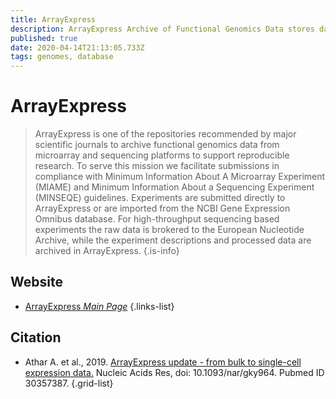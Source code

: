 ```yaml
---
title: ArrayExpress
description: ArrayExpress Archive of Functional Genomics Data stores data from high-throughput functional genomics experiments, and provides these data for reuse to the research community.
published: true
date: 2020-04-14T21:13:05.733Z
tags: genomes, database 
---
```


# ArrayExpress

> ArrayExpress is one of the repositories recommended by major scientific journals to archive functional genomics data from microarray and sequencing platforms to support reproducible research. To serve this mission we facilitate submissions in compliance with Minimum Information About A Microarray Experiment (MIAME) and Minimum Information About a Sequencing Experiment (MINSEQE) guidelines. Experiments are submitted directly to ArrayExpress or are imported from the NCBI Gene Expression Omnibus database. For high-throughput sequencing based experiments the raw data is brokered to the European Nucleotide Archive, while the experiment descriptions and processed data are archived in ArrayExpress.
{.is-info}

## Website

- [ArrayExpress *Main Page*](https://www.ebi.ac.uk/arrayexpress/)
{.links-list}

## Citation

- Athar A. et al., 2019. [ArrayExpress update - from bulk to single-cell expression data.](https://academic.oup.com/nar/article/47/D1/D711/5144130) Nucleic Acids Res, doi: 10.1093/nar/gky964. Pubmed ID 30357387.
{.grid-list}